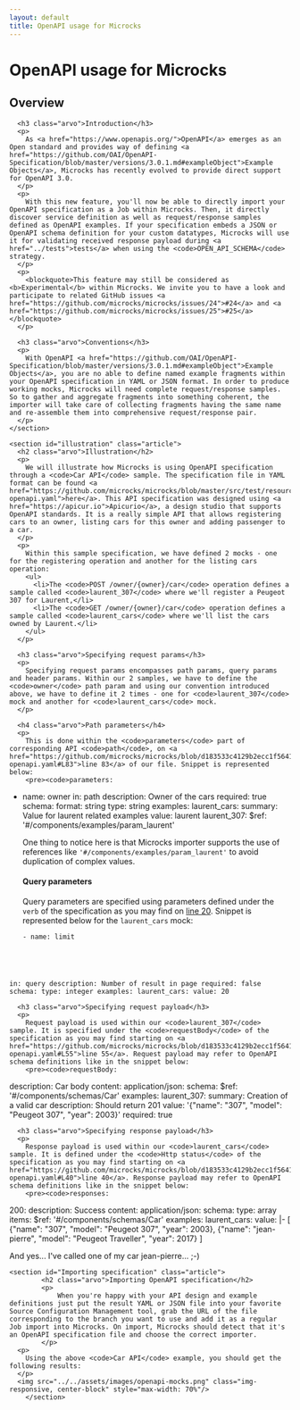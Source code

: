 ```yaml
---
layout: default
title: OpenAPI usage for Microcks
---
```


<div class="content">
	<div class="jumbotron clearfix">
		<div class="container">
       <h1 class="page-title arvo">OpenAPI usage for Microcks</h1>
    </div>
	</div>
	<div class="container">
    <section id="intro" class="article">
			<h2 class="arvo">Overview</h2>

      <h3 class="arvo">Introduction</h3>
      <p>
        As <a href="https://www.openapis.org/">OpenAPI</a> emerges as an Open standard and provides way of defining <a href="https://github.com/OAI/OpenAPI-Specification/blob/master/versions/3.0.1.md#exampleObject">Example Objects</a>, Microcks has recently evolved to provide direct support for OpenAPI 3.0.
      </p>
      <p>
        With this new feature, you'll now be able to directly import your OpenAPI specification as a Job within Microcks. Then, it directly discover service definition as well as request/response samples defined as OpenAPI examples. If your specification embeds a JSON or OpenAPI schema definition for your custom datatypes, Microcks will use it for validating received response payload during <a href="../tests">tests</a> when using the <code>OPEN_API_SCHEMA</code> strategy.
      </p>
      <p>
        <blockquote>This feature may still be considered as <b>Experimental</b> within Microcks. We invite you to have a look and participate to related GitHub issues <a href="https://github.com/microcks/microcks/issues/24">#24</a> and <a href="https://github.com/microcks/microcks/issues/25">#25</a></blockquote>
      </p>

      <h3 class="arvo">Conventions</h3>
      <p>
        With OpenAPI <a href="https://github.com/OAI/OpenAPI-Specification/blob/master/versions/3.0.1.md#exampleObject">Example Objects</a>, you are no able to define named example fragments within your OpenAPI specification in YAML or JSON format. In order to produce working mocks, Microcks will need complete request/response samples. So to gather and aggregate fragments into something coherent, the importer will take care of collecting fragments having the same name and re-assemble them into comprehensive request/response pair.
      </p>
    </section>

    <section id="illustration" class="article">
      <h2 class="arvo">Illustration</h2>
      <p>
        We will illustrate how Microcks is using OpenAPI specification through a <code>Car API</code> sample. The specification file in YAML format can be found <a href="https://github.com/microcks/microcks/blob/master/src/test/resources/io/github/microcks/util/openapi/cars-openapi.yaml">here</a>. This API specification was designed using <a href="https://apicur.io">Apicurio</a>, a design studio that supports OpenAPI standards. It is a really simple API that allows registering cars to an owner, listing cars for this owner and adding passenger to a car.
      </p>
      <p>
        Within this sample specification, we have defined 2 mocks - one for the registering operation and another for the listing cars operation:
        <ul>
          <li>The <code>POST /owner/{owner}/car</code> operation defines a sample called <code>laurent_307</code> where we'll register a Peugeot 307 for Laurent,</li>
          <li>The <code>GET /owner/{owner}/car</code> operation defines a sample called <code>laurent_cars</code> where we'll list the cars owned by Laurent.</li>
        </ul>
      </p>

      <h3 class="arvo">Specifying request params</h3>
      <p>
        Specifying request params encompasses path params, query params and header params. Within our 2 samples, we have to define the <code>owner</code> path param and using our convention introduced above, we have to define it 2 times - one for <code>laurent_307</code> mock and another for <code>laurent_cars</code> mock.        
      </p>

      <h4 class="arvo">Path parameters</h4>
      <p>
        This is done within the <code>parameters</code> part of corresponding API <code>path</code>, on <a href="https://github.com/microcks/microcks/blob/d183533c4129b2ecc1f5641107e7f6c0d43760f7/src/test/resources/io/github/microcks/util/openapi/cars-openapi.yaml#L83">line 83</a> of our file. Snippet is represented below:
        <pre><code>parameters:
  - name: owner
    in: path
    description: Owner of the cars
    required: true
    schema:
      format: string
      type: string
    examples:
      laurent_cars:
        summary: Value for laurent related examples
        value: laurent
      laurent_307:
        $ref: '#/components/examples/param_laurent'</code></pre>
      </p>
      <p>
        One thing to notice here is that Microcks importer supports the use of references like <code>'#/components/examples/param_laurent'</code> to avoid duplication of complex values.
      </p>

      <h4 class="arvo">Query parameters</h4>
      <p>
        Query parameters are specified using parameters defined under the <code>verb</code> of the specification as you may find on <a href="https://github.com/microcks/microcks/blob/d183533c4129b2ecc1f5641107e7f6c0d43760f7/src/test/resources/io/github/microcks/util/openapi/cars-openapi.yaml#L20">line 20</a>. Snippet is represented below for the <code>laurent_cars</code> mock:
        <pre><code>- name: limit
  in: query
  description: Number of result in page
  required: false
  schema:
    type: integer
  examples:
    laurent_cars:
      value: 20</code></pre>
      </p>

      <h3 class="arvo">Specifying request payload</h3>
      <p>
        Request payload is used within our <code>laurent_307</code> sample. It is specified under the <code>requestBody</code> of the specification as you may find starting on <a href="https://github.com/microcks/microcks/blob/d183533c4129b2ecc1f5641107e7f6c0d43760f7/src/test/resources/io/github/microcks/util/openapi/cars-openapi.yaml#L55">line 55</a>. Request payload may refer to OpenAPI schema definitions like in the snippet below:
        <pre><code>requestBody:
  description: Car body
  content:
    application/json:
      schema:
        $ref: '#/components/schemas/Car'
      examples:
        laurent_307:
          summary: Creation of a valid car
          description: Should return 201
          value: '{"name": "307", "model": "Peugeot 307", "year": 2003}'
  required: true</code></pre>
      </p>

      <h3 class="arvo">Specifying response payload</h3>
      <p>
        Response payload is used within our <code>laurent_cars</code> sample. It is defined under the <code>Http status</code> of the specification as you may find starting on <a href="https://github.com/microcks/microcks/blob/d183533c4129b2ecc1f5641107e7f6c0d43760f7/src/test/resources/io/github/microcks/util/openapi/cars-openapi.yaml#L40">line 40</a>. Response payload may refer to OpenAPI schema definitions like in the snippet below:
        <pre><code>responses:
  200:
    description: Success
    content:
      application/json:
        schema:
          type: array
          items:
            $ref: '#/components/schemas/Car'
        examples:
          laurent_cars:
            value: |-
              [
                  {"name": "307", "model": "Peugeot 307", "year": 2003},
                  {"name": "jean-pierre", "model": "Peugeot Traveller", "year": 2017}
              ]</code></pre>
        </p>
        <p>
          And yes... I've called one of my car jean-pierre... ;-)
        </p>
    </section>

    <section id="Importing specification" class="article">
			<h2 class="arvo">Importing OpenAPI specification</h2>
			<p>
				When you're happy with your API design and example definitions just put the result YAML or JSON file into your favorite Source Configuration Management tool, grab the URL of the file corresponding to the branch you want to use and add it as a regular Job import into Microcks. On import, Microcks should detect that it's an OpenAPI specification file and choose the correct importer.
			</p>
      <p>
        Using the above <code>Car API</code> example, you should get the following results:
      </p>
      <img src="../../assets/images/openapi-mocks.png" class="img-responsive, center-block" style="max-width: 70%"/>
		</section>
  </div>
</div>
